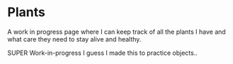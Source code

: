 # Plants

A work in progress page where I can keep track of all the plants I have and what care they need to stay alive and healthy.

SUPER Work-in-progress
I guess I made this to practice objects..
